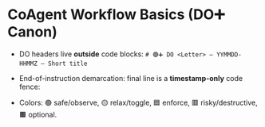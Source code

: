 # CoAgent Workflow Basics (DO➕ Canon)

- DO headers live **outside** code blocks:
  `# 🟢➕ DO <Letter> — YYMMDD-HHMMZ — Short title`

- End-of-instruction demarcation: final line is a **timestamp-only** code fence:

- Colors: 🟢 safe/observe, 🟡 relax/toggle, 🟦 enforce, 🟥 risky/destructive, 🟫 optional.